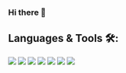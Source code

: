 ### Hi there 👋

## Languages & Tools 🛠:
<img src="https://img.shields.io/badge/dotnet-512BD4.svg?style=for-the-badge&logo=dotnet&logoColor=white%22"/>
<img src="https://img.shields.io/badge/C%23-239120.svg?style=for-the-badge&logo=csharp&logoColor=white"/>
<img src="https://img.shields.io/badge/C%2B%2B-00599C?style=for-the-badge&logo=c%2B%2B&logoColor=white"/>
<img src="https://img.shields.io/badge/Visual_Studio-5C2D91.svg?style=for-the-badge&logo=visual-studio&logoColor=white"/>
<img src="https://img.shields.io/badge/VS_Code-0078d7.svg?style=for-the-badge&logo=visual-studio-code&logoColor=white"/>
<img src="https://img.shields.io/badge/JetBrains_rider-000000.svg?style=for-the-badge&logo=rider&logoColor=white"/>
<img src="https://img.shields.io/badge/github-%23121011.svg?style=for-the-badge&logo=github&logoColor=white"/>

<!--
**KiriCord/kiricord** is a ✨ _special_ ✨ repository because its `README.md` (this file) appears on your GitHub profile.

Here are some ideas to get you started:

- 🔭 I’m currently working on ...
- 🌱 I’m currently learning ...
- 👯 I’m looking to collaborate on ...
- 🤔 I’m looking for help with ...
- 💬 Ask me about ...
- 📫 How to reach me: ...
- 😄 Pronouns: ...
- ⚡ Fun fact: ...
-->
